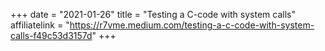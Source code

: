 +++
date = "2021-01-26"
title = "Testing a C-code with system calls"
affiliatelink = "https://r7vme.medium.com/testing-a-c-code-with-system-calls-f49c53d3157d"
+++
